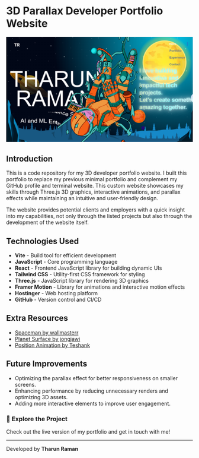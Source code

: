 # 3D Parallax Developer Portfolio Website

![3D Parallax Developer Portfolio Thumbnail](https://github.com/tharun977/My3dportfolio/blob/main/public/assets/portfolio.png)

## Introduction
This is a code repository for my 3D developer portfolio website. I built this portfolio to replace my previous minimal portfolio and complement my GitHub profile and terminal website. This custom website showcases my skills through Three.js 3D graphics, interactive animations, and parallax effects while maintaining an intuitive and user-friendly design.

The website provides potential clients and employers with a quick insight into my capabilities, not only through the listed projects but also through the development of the website itself.

## Technologies Used
- **Vite** - Build tool for efficient development
- **JavaScript** - Core programming language
- **React** - Frontend JavaScript library for building dynamic UIs
- **Tailwind CSS** - Utility-first CSS framework for styling
- **Three.js** - JavaScript library for rendering 3D graphics
- **Framer Motion** - Library for animations and interactive motion effects
- **Hostinger** - Web hosting platform
- **GitHub** - Version control and CI/CD

## Extra Resources
- [Spaceman by wallmasterr](https://sketchfab.com/3d-models/tenhun-falling-spaceman-fanart-9fd80b6a259f41fd99e6f56eee686dc5)
- [Planet Surface by jongjawi](https://stock.adobe.com/images/landscape-surface-of-planet-sky-space-science-fiction-fantasy-illustration/330880441?asset_id=330880441)
- [Position Animation by Teshank](https://github.com/teshank2137/portfolio)

## Future Improvements
- Optimizing the parallax effect for better responsiveness on smaller screens.
- Enhancing performance by reducing unnecessary renders and optimizing 3D assets.
- Adding more interactive elements to improve user engagement.

### 🚀 Explore the Project
Check out the live version of my portfolio and get in touch with me!

---
Developed by **Tharun Raman**

